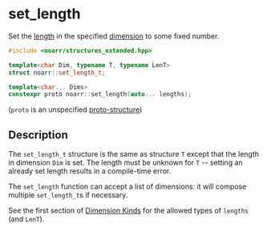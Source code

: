 # set_length

Set the [length](../Glossary.md#length) in the specified [dimension](../Glossary.md#dimension) to some fixed number.

```hpp
#include <noarr/structures_extended.hpp>

template<char Dim, typename T, typename LenT>
struct noarr::set_length_t;

template<char... Dims>
constexpr proto noarr::set_length(auto... lengths);
```

(`proto` is an unspecified [proto-structure](../Glossary.md#proto-structure))


## Description

The `set_length_t` structure is the same as structure `T` except that the length in dimension `Dim` is set.
The length must be unknown for `T` -- setting an already set length results in a compile-time error.

The `set_length` function can accept a list of dimensions: it will compose multiple `set_length_t`s if necessary.

See the first section of [Dimension Kinds](../DimensionKinds.md) for the allowed types of `lengths` (and `LenT`).
